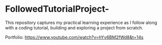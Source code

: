 # FollowedTutorialProject-
This repository captures my practical learning experience as I follow along with a coding tutorial, building and exploring a project from scratch. 

Portfolio:
https://www.youtube.com/watch?v=hYv6BM2fWd8&t=14s

